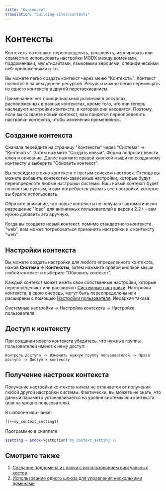 ```yaml
---
title: "Контексты"
translation: "building-sites/contexts"
---
```


# Контексты

Контексты позволяют переопределять, расширять, изолировать или совместно использовать настройки MODX между доменами, поддоменами, мультисайтами, языковыми версиями, специфическими веб-приложениями и т.п.

Вы можете легко создать контекст через меню "Контексты". Контекст появится в вашем дереве ресурсов. Ресурсы можно легко перемещать из одного контекста в другой перетаскиванием.

Примечание: нет принципиальных _различий_ в ресурсах, расположенных в разных контекстах, кроме того, что они теперь наследуют настройки контекста, в котором они находятся. Поэтому, если вы создаете новый контекст, вам придется переопределить настройки контекста, чтобы изменения применились.

## Создание контекста

 Сначала перейдите на страницу "Контексты" через "Система" -> "Контексты". Затем нажмите "Создать новый". Форма попросит ввести ключ и описание. Далее нажмите правой кнопкой мыши по созданному контексту и выберите "Обновить контекст".

 Вы перейдете в окно контекста с пустым списком настроек. Отсюда вы можете добавить контекстно-зависимые настройки, которые будут переопределять любые настройки системы. Ваш новый контекст будет полностью пустым, и вам потребуется указать все настройки, которые вы будете использовать.

 Обратите внимание, что новые контексты не получают автоматически разрешение "load" для анонимных пользователей в версии 2.2+ - вам нужно добавить это вручную.

 Когда вы создаете новый контекст, помимо стандартного контекста "web", вам может потребоваться применить настройки и к контексту "web".

## Настройки контекста

 Вы можете создать настройки для любого определенного контекста, нажав **Система -> Контексты**, затем нажмите правой кнопкой мыши любой контекст и выберите "Обновить контекст".

 Каждый контекст может иметь свои собственные настройки, которые переопределяют или расширяют [Системные настройки](building-sites/settings "Системные настройки"). Настройки контекста, в свою очередь, могут быть переопределены или расширены с помощью [Настройки пользователя](administering-your-site/security/users#Users-UsersUserSettings). Иерархия такова:

 Системные настройки -> Настройка контекста -> Настройка пользователя

## Доступ к контексту

 При создании нового контекста убедитесь, что нужные группы пользователей имеют к нему доступ:

`Контроль доступа -> Изменить нужную группу пользователей -> Права доступа -> Доступ к контексту`

## Получение настроек контекста

 Получение настройки контекста ничем не отличается от получения любой другой настройки системы. Фактически, вы можете не знать, что данный параметр устанавливается на уровне системы или контекста (или на уровне пользователя).

 В шаблоне или чанке:

``` php
[[++my_context_setting]]
```

Программно в сниппете:

``` php
$setting = $modx->getOption('my_context_setting');
```

## Смотрите также

1. [Создание поддомена из папки с использованием виртуальных хостов](building-sites/contexts/virtual-host)
2. [Использование одного шлюза для управления несколькими доменами](building-sites/contexts/gateway-plugin)